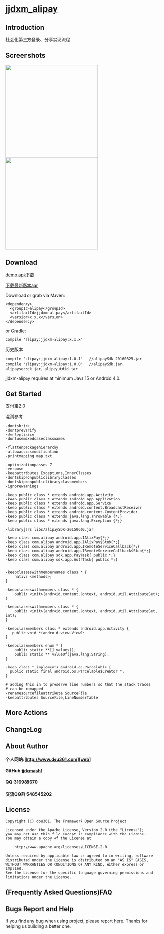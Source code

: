 # [jjdxm_alipay][project] #

## Introduction ##
社会化第三方登录、分享实现流程

## Screenshots ##

<img src="https://raw.githubusercontent.com/jjdxmashl/jjdxm_alipay/master/screenshots/icon01.png" width="300"> 
<img src="https://raw.githubusercontent.com/jjdxmashl/jjdxm_alipay/master/screenshots/icon02.png" width="300"> 

## Download ##

[demo apk下载][downapk]

[下载最新版本aar][lastaar]

Download or grab via Maven:

	<dependency>
	  <groupId>alipay</groupId>
	  <artifactId>jjdxm-alipay</artifactId>
	  <version>x.x.x</version>
	</dependency>

or Gradle:

	compile 'alipay:jjdxm-alipay:x.x.x'

历史版本

    compile 'alipay:jjdxm-alipay:1.0.1'   //alipaySdk-20160825.jar
    compile 'alipay:jjdxm-alipay:1.0.0'   //alipaySdk.jar、alipaysecsdk.jar、alipayutdid.jar


jjdxm-alipay requires at minimum Java 15 or Android 4.0.

## Get Started ##

支付宝2.0


混淆参考

    -dontshrink
    -dontpreverify
    -dontoptimize
    -dontusemixedcaseclassnames

    -flattenpackagehierarchy
    -allowaccessmodification
    -printmapping map.txt

    -optimizationpasses 7
    -verbose
    -keepattributes Exceptions,InnerClasses
    -dontskipnonpubliclibraryclasses
    -dontskipnonpubliclibraryclassmembers
    -ignorewarnings

    -keep public class * extends android.app.Activity
    -keep public class * extends android.app.Application
    -keep public class * extends android.app.Service
    -keep public class * extends android.content.BroadcastReceiver
    -keep public class * extends android.content.ContentProvider
    -keep public class * extends java.lang.Throwable {*;}
    -keep public class * extends java.lang.Exception {*;}

    -libraryjars libs/alipaySDK-20150610.jar

    -keep class com.alipay.android.app.IAlixPay{*;}
    -keep class com.alipay.android.app.IAlixPay$Stub{*;}
    -keep class com.alipay.android.app.IRemoteServiceCallback{*;}
    -keep class com.alipay.android.app.IRemoteServiceCallback$Stub{*;}
    -keep class com.alipay.sdk.app.PayTask{ public *;}
    -keep class com.alipay.sdk.app.AuthTask{ public *;}


    -keepclasseswithmembernames class * {
        native <methods>;
    }

    -keepclasseswithmembers class * {
        public <init>(android.content.Context, android.util.AttributeSet);
    }

    -keepclasseswithmembers class * {
        public <init>(android.content.Context, android.util.AttributeSet, int);
    }

    -keepclassmembers class * extends android.app.Activity {
       public void *(android.view.View);
    }

    -keepclassmembers enum * {
        public static **[] values();
        public static ** valueOf(java.lang.String);
    }

    -keep class * implements android.os.Parcelable {
      public static final android.os.Parcelable$Creator *;
    }

    # adding this in to preserve line numbers so that the stack traces
    # can be remapped
    -renamesourcefileattribute SourceFile
    -keepattributes SourceFile,LineNumberTable

## More Actions ##

## ChangeLog ##

## About Author ##

#### 个人网站:[http://www.dou361.com][web] ####
#### GitHub:[jjdxmashl][github] ####
#### QQ:316988670 ####
#### 交流QQ群:548545202 ####


## License ##

    Copyright (C) dou361, The Framework Open Source Project
    
    Licensed under the Apache License, Version 2.0 (the "License");
    you may not use this file except in compliance with the License.
    You may obtain a copy of the License at
    
     	http://www.apache.org/licenses/LICENSE-2.0
    
    Unless required by applicable law or agreed to in writing, software
    distributed under the License is distributed on an "AS IS" BASIS,
    WITHOUT WARRANTIES OR CONDITIONS OF ANY KIND, either express or implied.
    See the License for the specific language governing permissions and
    limitations under the License.

## (Frequently Asked Questions)FAQ ##
## Bugs Report and Help ##

If you find any bug when using project, please report [here][issues]. Thanks for helping us building a better one.



[web]:http://www.dou361.com
[github]:https://github.com/jjdxmashl/
[project]:https://github.com/jjdxmashl/jjdxm_alipay/
[issues]:https://github.com/jjdxmashl/jjdxm_alipay/issues/new
[downapk]:https://raw.githubusercontent.com/jjdxmashl/jjdxm_alipay/master/apk/app-debug.apk
[lastaar]:https://raw.githubusercontent.com/jjdxmashl/jjdxm_alipay/master/release/jjdxm-alipay-1.0.0.aar
[lastjar]:https://raw.githubusercontent.com/jjdxmashl/jjdxm_alipay/master/release/jjdxm-alipay-1.0.0.jar
[icon01]:https://raw.githubusercontent.com/jjdxmashl/jjdxm_alipay/master/screenshots/icon01.png
[icon02]:https://raw.githubusercontent.com/jjdxmashl/jjdxm_alipay/master/screenshots/icon02.png
